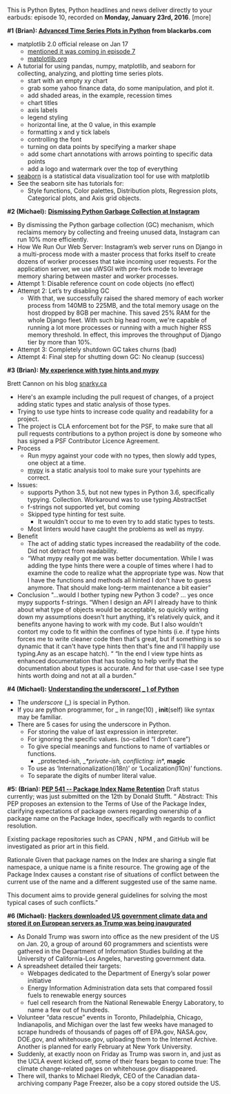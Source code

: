 This is Python Bytes, Python headlines and news deliver directly to your earbuds: episode 10, recorded on **Monday, January 23rd, 2016**. [more] 

**#1 (Brian): [Advanced Time Series Plots in Python](http://www.blackarbs.com/blog/advanced-time-series-plots-in-python/1/6/2017) from blackarbs.com**

- matplotlib 2.0 official release on Jan 17
  - [mentioned it was coming in episode 7](https://pythonbytes.fm/7)
  - [matplotlib.org](http://matplotlib.org/)
- A tutorial for using pandas, numpy, matplotlib, and seaborn for collecting, analyzing, and plotting time series plots.
  - start with an empty xy chart
  - grab some yahoo finance data, do some manipulation, and plot it.
  - add shaded areas, in the example, recession times
  - chart titles
  - axis labels
  - legend styling
  - horizontal line, at the 0 value, in this example
  - formatting x and y tick labels
  - controlling the font
  - turning on data points by specifying a marker shape
  - add some chart annotations with arrows pointing to specific data points
  - add a logo and watermark over the top of everything
- [seaborn](http://seaborn.pydata.org/) is a statistical data visualization tool for use with matplotlib
- See the seaborn site has tutorials for:
  - Style functions, Color palettes, Distribution plots, Regression plots, Categorical plots, and Axis grid objects. 

**#2 (Michael):** [**Dismissing Python Garbage Collection at Instagram**](https://engineering.instagram.com/dismissing-python-garbage-collection-at-instagram-4dca40b29172#.q23x90dch)

- By dismissing the Python garbage collection (GC) mechanism, which reclaims memory by collecting and freeing unused data, Instagram can run 10% more efficiently.
- How We Run Our Web Server: Instagram’s web server runs on Django in a multi-process mode with a master process that forks itself to create dozens of worker processes that take incoming user requests. For the application server, we use uWSGI with pre-fork mode to leverage memory sharing between master and worker processes. 
- Attempt 1: Disable reference count on code objects (no effect)
- Attempt 2: Let’s try disabling GC
  -  With that, we successfully raised the shared memory of each worker process from 140MB to 225MB, and the total memory usage on the host dropped by 8GB per machine. This saved 25% RAM for the whole Django fleet. With such big head room, we're capable of running a lot more processes or running with a much higher RSS memory threshold. In effect, this improves the throughput of Django tier by more than 10%.
- Attempt 3: Completely shutdown GC takes churns (bad)
- Attempt 4: Final step for shutting down GC: No cleanup (success)

**#3 (Brian): [My experience with type hints and mypy](https://snarky.ca/my-experience-with-type-hints-and-mypy/)**

Brett Cannon on his blog [snarky.ca](https://snarky.ca/my-experience-with-type-hints-and-mypy/)

- Here's an example including the pull request of changes, of a project adding static types and static analysis of those types.
- Trying to use type hints to increase code quality and readability for a project.
- The project is CLA enforcement bot for the PSF, to make sure that all pull requests contributions to a python project is done by someone who has signed a PSF Contributor Licence Agreement.
- Process
  - Run mypy against your code with no types, then slowly add types, one object at a time.
  - [mypy](http://mypy-lang.org/) is a static analysis tool to make sure your typehints are correct. 
- Issues:
  - supports Python 3.5, but not new types in Python 3.6, specifically typying. Collection. Workaround was to use typing.AbstractSet
  - f-strings not supported yet, but coming
  - Skipped type hinting for test suite. 
    - It wouldn't occur to me to even try to add static types to tests.
  - Most linters would have caught the problems as well as mypy.
- Benefit
  - The act of adding static types increased the readability of the code. Did not detract from readability.
  - “What mypy really got me was better documentation. While I was adding the type hints there were a couple of times where I had to examine the code to realize what the appropriate type was. Now that I have the functions and methods all hinted I don't have to guess anymore. That should make long-term maintenance a bit easier”
- Conclusion
  "…would I bother typing new Python 3 code? … yes once mypy supports f-strings. 
  “When I design an API I already have to think about what type of objects would be acceptable, so quickly writing down my assumptions doesn't hurt anything, it's relatively quick, and it benefits anyone having to work with my code. But I also wouldn't contort my code to fit within the confines of type hints (i.e. if type hints forces me to write cleaner code then that's great, but if something is so dynamic that it can't have type hints then that's fine and I'll happily use typing.Any as an escape hatch). “
  “In the end I view type hints as enhanced documentation that has tooling to help verify that the documentation about types is accurate. And for that use-case I see type hints worth doing and not at all a burden.”

**#4 (Michael):** [**Understanding the underscore( _ ) of Python**](https://hackernoon.com/understanding-the-underscore-of-python-309d1a029edc#.imwnkwoux)

- The *underscore* (_) is special in Python.
-  If you are python programmer, for _ in range(10) , __init__(self) like syntax may be familiar.
- There are 5 cases for using the underscore in Python.
  - For storing the value of last expression in interpreter.
  - For ignoring the specific values. (so-called “I don’t care”)
  - To give special meanings and functions to name of vartiables or functions.
    - _protected-ish, __*private-ish, conflicting: in_*, __magic__
  - To use as ‘Internationalization(i18n)’ or ‘Localization(l10n)’ functions.
  - To separate the digits of number literal value.

**#5: (Brian): [PEP 541 -- Package Index Name Retention](https://www.python.org/dev/peps/pep-0541/)**
Draft status currently; was just submitted on the 12th by Donald Stufft.
“ Abstract:
This PEP proposes an extension to the Terms of Use of the Package Index, clarifying expectations of package owners regarding ownership of a package name on the Package Index, specifically with regards to conflict resolution.

Existing package repositories such as CPAN , NPM , and GitHub will be investigated as prior art in this field.

Rationale
Given that package names on the Index are sharing a single flat namespace, a unique name is a finite resource. The growing age of the Package Index causes a constant rise of situations of conflict between the current use of the name and a different suggested use of the same name.

This document aims to provide general guidelines for solving the most typical cases of such conflicts.”

**#6 (Michael):** [**Hackers downloaded US government climate data and stored it on European servers as Trump was being inaugurated**](https://flipboard.com/@flipboard/flip.it%2FIRwdse-hackers-downloaded-us-government-climat/f-1d75a23f08%2Fqz.com)

- As Donald Trump was sworn into office as the new president of the US on Jan. 20, a group of around 60 programmers and scientists were gathered in the Department of Information Studies building at the University of California-Los Angeles, harvesting government data.
- A spreadsheet detailed their targets: 
  - Webpages dedicated to the Department of Energy’s solar power initiative
  - Energy Information Administration data sets that compared fossil fuels to renewable energy sources
  - fuel cell research from the National Renewable Energy Laboratory, to name a few out of hundreds.
- Volunteer “data rescue” events in Toronto, Philadelphia, Chicago, Indianapolis, and Michigan over the last few weeks have managed to scrape hundreds of thousands of pages off of EPA.gov, NASA.gov, DOE.gov, and whitehouse.gov, uploading them to the Internet Archive. Another is planned for early February at New York University.
- Suddenly, at exactly noon on Friday as Trump was sworn in, and just as the UCLA event kicked off, some of their fears began to come true: The climate change-related pages on whitehouse.gov disappeared.
- There will, thanks to Michael Riedyk, CEO of the Canadian data-archiving company Page Freezer, also be a copy stored outside the US.